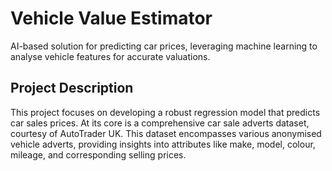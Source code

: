 # Vehicle Value Estimator
AI-based solution for predicting car prices, leveraging machine learning to analyse vehicle features for accurate valuations.

## Project Description
This project focuses on developing a robust regression model that predicts car sales prices. At its core is a comprehensive car sale adverts dataset, courtesy of AutoTrader UK. This dataset encompasses various anonymised vehicle adverts, providing insights into attributes like make, model, colour, mileage, and corresponding selling prices.
